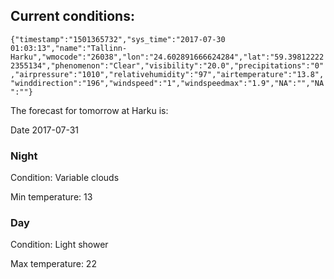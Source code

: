 ## Current conditions: 
 ``` {"timestamp":"1501365732","sys_time":"2017-07-30 01:03:13","name":"Tallinn-Harku","wmocode":"26038","lon":"24.602891666624284","lat":"59.398122222355134","phenomenon":"Clear","visibility":"20.0","precipitations":"0","airpressure":"1010","relativehumidity":"97","airtemperature":"13.8","winddirection":"196","windspeed":"1","windspeedmax":"1.9","NA":"","NA":""} ```

 The forecast for tomorrow at Harku is: 

Date 2017-07-31 

### Night 

Condition: Variable clouds 

Min temperature: 13 

### Day 

Condition: Light shower 

Max temperature: 22 

